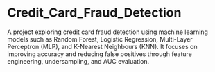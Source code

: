 # Credit_Card_Fraud_Detection
A project exploring credit card fraud detection using machine learning models such as Random Forest, Logistic Regression, Multi-Layer Perceptron (MLP), and K-Nearest Neighbours (KNN). It focuses on improving accuracy and reducing false positives through feature engineering, undersampling, and AUC evaluation.
